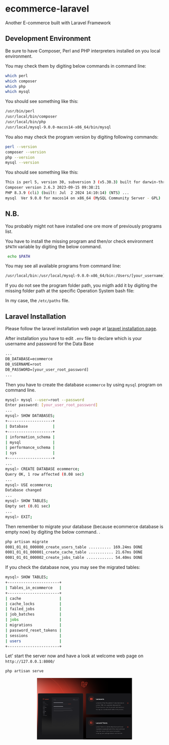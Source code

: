 # ecommerce-laravel
Another E-commerce built with Laravel Framework

## Development Environment
Be sure to have Composer, Perl and PHP interpreters installed on you local environment.

You may check them by digiting below commands in command line:
```sh
which perl
which composer
which php
which mysql
```
You should see something like this:
```sh
/usr/bin/perl
/usr/local/bin/composer
/usr/local/bin/php
/usr/local/mysql-9.0.0-macos14-x86_64/bin/mysql
```
You also may check the program version by digiting following commands:
```sh
perl --version
composer --version
php --version
mysql --version
```

You should see something like this:
```sh
This is perl 5, version 30, subversion 3 (v5.30.3) built for darwin-thread-multi-2level ...
Composer version 2.6.3 2023-09-15 09:38:21
PHP 8.3.9 (cli) (built: Jul  2 2024 14:10:14) (NTS) ...
mysql  Ver 9.0.0 for macos14 on x86_64 (MySQL Community Server - GPL)
```

## N.B.
You probably might not have installed one ore more of previously programs list.

You have to install the missing program and then/or check environment `$PATH` variable by digiting the below command. 

```sh
 echo $PATH
```

You may see all available programs from command line:

```sh
/usr/local/bin:/usr/local/mysql-9.0.0-x86_64/bin:/Users/[your_username]/.composer/vendor/...bin
```

If you do not see the program folder path, you migth add it by digiting the missing folder path at the specific Operation System bash file:

In my case, the `/etc/paths` file.


## Laravel Installation
Please follow the laravel installation web page at [laravel installation page](https://laravel.com/docs/11.x/installation).

After installation you have to edit `.env` file to declare which is your username and password for the Data Base

```txt
...
DB_DATABASE=ecommerce
DB_USERNAME=root
DB_PASSWORD=[your_user_root_password]
...
```

Then you have to create the database `ecommerce` by using `mysql` program on command line.


```sh
mysql> mysql --user=root --password
Enter password: [your_user_root_password]
...
mysql> SHOW DATABASES;
+--------------------+
| Database           |
+--------------------+
| information_schema |
| mysql              |
| performance_schema |
| sys                |
+--------------------+
...
mysql> CREATE DATABASE ecommerce;
Query OK, 1 row affected (0.08 sec)
...
mysql> USE ecommerce;
Database changed
...
mysql> SHOW TABLES;
Empty set (0.01 sec)
...
mysql> EXIT;
```

Then remember to migrate your database (because  ecommerce database is empty now) by digiting the below command. .

```sh
php artisan migrate
0001_01_01_000000_create_users_table .......... 169.24ms DONE
0001_01_01_000001_create_cache_table ........... 21.67ms DONE
0001_01_01_000002_create_jobs_table ............ 54.40ms DONE
```

If you check the database now, you may see the migrated tables:

```sh
mysql> SHOW TABLES;
+-----------------------+
| Tables_in_ecommerce   |
+-----------------------+
| cache                 |
| cache_locks           |
| failed_jobs           |
| job_batches           |
| jobs                  |
| migrations            |
| password_reset_tokens |
| sessions              |
| users                 |
+-----------------------+
```

Let' start the server now and have a look at welcome web page on `http://127.0.0.1:8000/`

```sh
php artisan serve 
```
<p style="margin: 0 auto; width: 60%;">
    <img src="./public/welcome.png" alt="welcome page">
</p>

